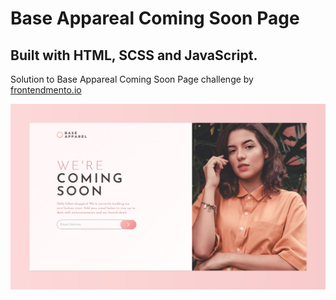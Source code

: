 # Base Appareal Coming Soon Page

## Built with HTML, SCSS and JavaScript.

Solution to Base Appareal Coming Soon Page challenge by [frontendmento.io](https://www.frontendmentor.io/challenges/base-apparel-coming-soon-page-5d46b47f8db8a7063f9331a0)

![preview image](/images/preview.jpg)
